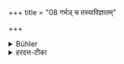 +++
title = "08 गर्भञ् च तस्याविज्ञातम्"

+++

<details><summary>Bühler</summary>

8. Likewise he who has destroyed an embryo of a (Brāhmaṇa, even though its sex be) undistinguishable,
</details>

<details><summary>हरदत्त-टीका</summary>

## सूत्रम्
गर्भ च तस्याऽविज्ञातम् ॥ ८॥  
### टिप्पनी
तस्य ब्राह्मणमात्रस्य । गर्भं च स्त्रीपुन्नपुंसकभेदेनाऽविज्ञातम् । हत्वाभिशस्तो भवति ॥८॥
</details>
